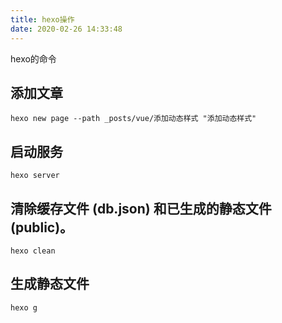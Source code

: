 ```yaml
---
title: hexo操作
date: 2020-02-26 14:33:48
---
```


hexo的命令

<!-- more -->

## 添加文章

`hexo new page --path _posts/vue/添加动态样式 "添加动态样式"`

## 启动服务

`hexo server`

## 清除缓存文件 (db.json) 和已生成的静态文件 (public)。

`hexo clean`

## 生成静态文件

`hexo g`
